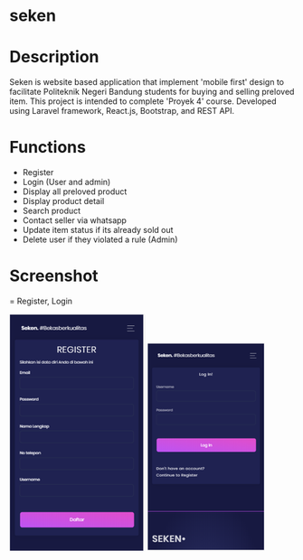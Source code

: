 # seken
# Description
Seken is website based application that implement 'mobile first' design to facilitate Politeknik Negeri Bandung students for buying and selling preloved item. This project is intended to complete 'Proyek 4' course. Developed using Laravel framework, React.js, Bootstrap, and REST API.

# Functions
- Register 
- Login (User and admin)
- Display all preloved product 
- Display product detail
- Search product
- Contact seller via whatsapp
- Update item status if its already sold out
- Delete user if they violated a rule (Admin)

# Screenshot
= Register, Login

![register](https://github.com/alyamaharanipj/seken/blob/main/screenshot/register.png) ![login](https://github.com/alyamaharanipj/seken/blob/main/screenshot/log%20in.png) 

